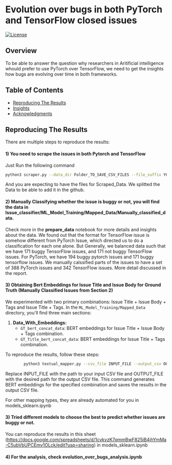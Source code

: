 # Evolution over bugs in both PyTorch and TensorFlow closed issues

[![License](https://img.shields.io/badge/License-MIT-blue.svg)](LICENSE)

## Overview

To be able to answer the question why researchers in Aritificial intelligence whould prefer to use PyTorch over TensorFlow, we need to get the insights how bugs are evolving over time in both frameworks. 

## Table of Contents
- [Reproducing The Results](#Reproducing_The_Results)
- [Insights](#Insights)
- [Acknowledgments](#acknowledgments)


## Reproducing The Results

There are multiple steps to reproduce the results: 
#### 1) You need to scrape the issues in both Pytorch and TensorFlow
Just Run the following command 
```bash
python3 scraper.py --data_dir Folder_TO_SAVE_CSV_FILES --file_suffix YOUR_SUFFIX_FILE_FOR_BOTH --state TYPE_OF_ISSUE_YOU_WANT_TO_SCRAPE
```
And you are expecting to have the files for Scraped_Data. We splitted the Data to be able to add it in the github. 

#### 2) Manually Classifying whether the issue is buggy or not, you will find the data in Issue_classifier/ML_Model_Training/Mapped_Data/Manually_classified_data. 
Check more in the **prepare_data** notebook for more details and insights about the data. We found out that the format for TensorFlow issue is somehow different from PyTorch Issue, which directed us to do a classification for each one alone. But Generally, we balanced data such that we have 171 buggy TensorFlow issues, and 171 not buggy TensorFlow issues. For PyTorch, we have 194 buggy pytorch issues and 171 buggy tensorflow issues. We manually calssified parts of the issues to have a set of 388
PyTorch issues and 342 TensorFlow issues. More detail discussed in the report.

#### 3) Obtaining Bert Embeddings for Issue Title and Issue Body for Ground Truth (Manually Classified Issues from Section 2)

We experimented with two primary combinations: Issue Title + Issue Body + Tags and Issue Title + Tags. In the `ML_Model_Training/Mapped_Data` directory, you'll find three main sections:

1. **Data_With_Embeddings:**
   - `GT_bert_concat_data`: BERT embeddings for Issue Title + Issue Body + Tags combination.
   - `GT_Title_bert_concat_data`: BERT embeddings for Issue Title + Tags combination.

To reproduce the results, follow these steps:

```bash
        python3 textual_mapper.py --csv_file INPUT_FILE --output_csv OUTPUT_FILE
```
Replace INPUT_FILE with the path to your input CSV file and OUTPUT_FILE with the desired path for the output CSV file. This command generates BERT embeddings for the specified combination and saves the results in the output CSV file.

For other mapping types, they are already automated for you in models_sklearn.ipynb

#### 3) Tried different models to choose the best to predict whether issues are buggy or not. 
You can reproduce the results in this sheet (https://docs.google.com/spreadsheets/d/1cvkvzK7qmmBwF825iB4jhYmMa-C5ubVbUPCEmv1OLck/edit?usp=sharing) in models_sklearn.ipynb
#### 4) For the analysis, check evolution_over_bugs_analysis.ipynb 

